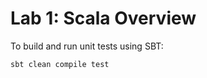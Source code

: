 Lab 1: Scala Overview
=========================
To build and run unit tests using SBT:

`sbt clean compile test`
